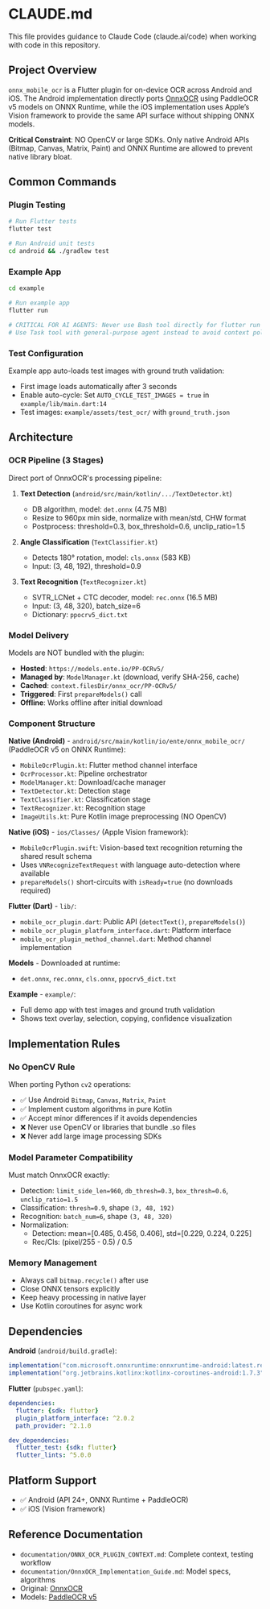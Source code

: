 # CLAUDE.md

This file provides guidance to Claude Code (claude.ai/code) when working with code in this repository.

## Project Overview

`onnx_mobile_ocr` is a Flutter plugin for on-device OCR across Android and iOS. The Android implementation directly ports [OnnxOCR](https://github.com/jingsongliujing/OnnxOCR) using PaddleOCR v5 models on ONNX Runtime, while the iOS implementation uses Apple’s Vision framework to provide the same API surface without shipping ONNX models.

**Critical Constraint**: NO OpenCV or large SDKs. Only native Android APIs (Bitmap, Canvas, Matrix, Paint) and ONNX Runtime are allowed to prevent native library bloat.

## Common Commands

### Plugin Testing
```bash
# Run Flutter tests
flutter test

# Run Android unit tests
cd android && ./gradlew test
```

### Example App
```bash
cd example

# Run example app
flutter run

# CRITICAL FOR AI AGENTS: Never use Bash tool directly for flutter run
# Use Task tool with general-purpose agent instead to avoid context pollution
```

### Test Configuration

Example app auto-loads test images with ground truth validation:
- First image loads automatically after 3 seconds
- Enable auto-cycle: Set `AUTO_CYCLE_TEST_IMAGES = true` in `example/lib/main.dart:14`
- Test images: `example/assets/test_ocr/` with `ground_truth.json`

## Architecture

### OCR Pipeline (3 Stages)

Direct port of OnnxOCR's processing pipeline:

1. **Text Detection** (`android/src/main/kotlin/.../TextDetector.kt`)
   - DB algorithm, model: `det.onnx` (4.75 MB)
   - Resize to 960px min side, normalize with mean/std, CHW format
   - Postprocess: threshold=0.3, box_threshold=0.6, unclip_ratio=1.5

2. **Angle Classification** (`TextClassifier.kt`)
   - Detects 180° rotation, model: `cls.onnx` (583 KB)
   - Input: (3, 48, 192), threshold=0.9

3. **Text Recognition** (`TextRecognizer.kt`)
   - SVTR_LCNet + CTC decoder, model: `rec.onnx` (16.5 MB)
   - Input: (3, 48, 320), batch_size=6
   - Dictionary: `ppocrv5_dict.txt`

### Model Delivery

Models are NOT bundled with the plugin:
- **Hosted**: `https://models.ente.io/PP-OCRv5/`
- **Managed by**: `ModelManager.kt` (download, verify SHA-256, cache)
- **Cached**: `context.filesDir/onnx_ocr/PP-OCRv5/`
- **Triggered**: First `prepareModels()` call
- **Offline**: Works offline after initial download

### Component Structure

**Native (Android)** - `android/src/main/kotlin/io/ente/onnx_mobile_ocr/` (PaddleOCR v5 on ONNX Runtime):
- `MobileOcrPlugin.kt`: Flutter method channel interface
- `OcrProcessor.kt`: Pipeline orchestrator
- `ModelManager.kt`: Download/cache manager
- `TextDetector.kt`: Detection stage
- `TextClassifier.kt`: Classification stage
- `TextRecognizer.kt`: Recognition stage
- `ImageUtils.kt`: Pure Kotlin image preprocessing (NO OpenCV)

**Native (iOS)** - `ios/Classes/` (Apple Vision framework):
- `MobileOcrPlugin.swift`: Vision-based text recognition returning the shared result schema
- Uses `VNRecognizeTextRequest` with language auto-detection where available
- `prepareModels()` short-circuits with `isReady=true` (no downloads required)

**Flutter (Dart)** - `lib/`:
- `mobile_ocr_plugin.dart`: Public API (`detectText()`, `prepareModels()`)
- `mobile_ocr_plugin_platform_interface.dart`: Platform interface
- `mobile_ocr_plugin_method_channel.dart`: Method channel implementation

**Models** - Downloaded at runtime:
- `det.onnx`, `rec.onnx`, `cls.onnx`, `ppocrv5_dict.txt`

**Example** - `example/`:
- Full demo app with test images and ground truth validation
- Shows text overlay, selection, copying, confidence visualization

## Implementation Rules

### No OpenCV Rule

When porting Python `cv2` operations:
- ✅ Use Android `Bitmap`, `Canvas`, `Matrix`, `Paint`
- ✅ Implement custom algorithms in pure Kotlin
- ✅ Accept minor differences if it avoids dependencies
- ❌ Never use OpenCV or libraries that bundle .so files
- ❌ Never add large image processing SDKs

### Model Parameter Compatibility

Must match OnnxOCR exactly:
- Detection: `limit_side_len=960`, `db_thresh=0.3`, `box_thresh=0.6`, `unclip_ratio=1.5`
- Classification: `thresh=0.9`, shape `(3, 48, 192)`
- Recognition: `batch_num=6`, shape `(3, 48, 320)`
- Normalization:
  - Detection: mean=[0.485, 0.456, 0.406], std=[0.229, 0.224, 0.225]
  - Rec/Cls: (pixel/255 - 0.5) / 0.5

### Memory Management

- Always call `bitmap.recycle()` after use
- Close ONNX tensors explicitly
- Keep heavy processing in native layer
- Use Kotlin coroutines for async work

## Dependencies

**Android** (`android/build.gradle`):
```gradle
implementation("com.microsoft.onnxruntime:onnxruntime-android:latest.release")
implementation("org.jetbrains.kotlinx:kotlinx-coroutines-android:1.7.3")
```

**Flutter** (`pubspec.yaml`):
```yaml
dependencies:
  flutter: {sdk: flutter}
  plugin_platform_interface: ^2.0.2
  path_provider: ^2.1.0

dev_dependencies:
  flutter_test: {sdk: flutter}
  flutter_lints: ^5.0.0
```

## Platform Support

- ✅ Android (API 24+, ONNX Runtime + PaddleOCR)
- ✅ iOS (Vision framework)

## Reference Documentation

- `documentation/ONNX_OCR_PLUGIN_CONTEXT.md`: Complete context, testing workflow
- `documentation/OnnxOCR_Implementation_Guide.md`: Model specs, algorithms
- Original: [OnnxOCR](https://github.com/jingsongliujing/OnnxOCR)
- Models: [PaddleOCR v5](https://github.com/PaddlePaddle/PaddleOCR)
